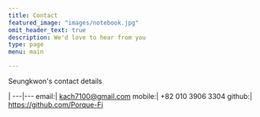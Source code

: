 ```yaml
---
title: Contact
featured_image: "images/notebook.jpg"
omit_header_text: true
description: We'd love to hear from you
type: page
menu: main

---
```

Seungkwon's contact details

|
---|---
email:| kach7100@gmail.com
mobile:| +82 010 3906 3304
github:| https://github.com/Porque-Fi
